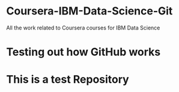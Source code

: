 # Coursera-IBM-Data-Science-Git
All the work related to Coursera courses for IBM Data Science 
# Testing out how GitHub works
# This is a test Repository 

